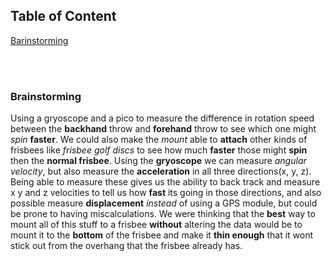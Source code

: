 ## Table of Content
[Barinstorming](#brainstorming)



<br>
<br>

### Brainstorming
Using a gryoscope and a pico to measure the difference in rotation speed between the **backhand** throw and **forehand** throw to see which one might *spin* **faster**. We could also make the *mount* able to **attach** other kinds of frisbees like *frisbee golf discs* to see how much **faster** those might **spin** then the **normal frisbee**. Using the **gryoscope** we can measure *angular velocity*, but also measure the **acceleration** in all three directions(x, y, z). Being able to measure these gives us the ability to back track and measure x y and z velocities to tell us how **fast** its going in those directions, and also possible measure **displacement** *instead* of using a GPS module, but could be prone to having miscalculations. We were thinking that the **best** way to mount all of this stuff to a frisbee **without** altering the data would be to mount it to the **bottom** of the frisbee and make it **thin enough** that it wont stick out from the overhang that the frisbee already has.
